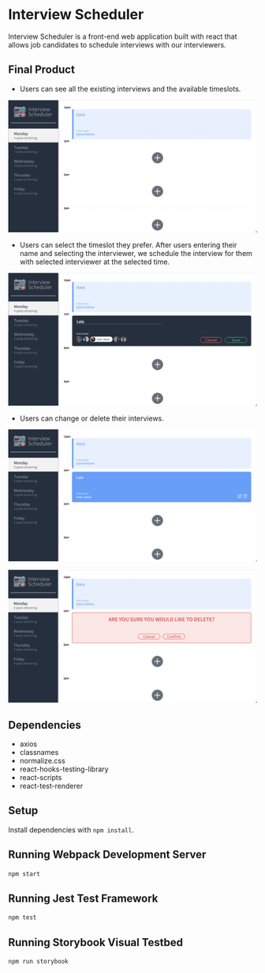 # Interview Scheduler
Interview Scheduler is a front-end web application built with react that allows job candidates to schedule interviews with our interviewers. 

## Final Product
 - Users can see all the existing interviews and the available timeslots.

!["Screenshot of homepage"](https://github.com/lalalalyt/scheduler/blob/master/screenshots/screenshot-page.png?raw=true)

 - Users can select the timeslot they prefer. After users entering their name and selecting the interviewer, we schedule the interview for them with selected interviewer at the selected time.

!["Screenshot of saving"](https://github.com/lalalalyt/scheduler/blob/master/screenshots/screenshot-save.png?raw=true)

 - Users can change or delete their interviews.

!["Screenshot of editing"](https://github.com/lalalalyt/scheduler/blob/master/screenshots/screenshot-edit.png?raw=true)

!["Screenshot of deleting"](https://github.com/lalalalyt/scheduler/blob/master/screenshots/screenshot-delete.png?raw=true)


## Dependencies
 - axios
 - classnames
 - normalize.css
 - react-hooks-testing-library
 - react-scripts
 - react-test-renderer
## Setup

Install dependencies with `npm install`.

## Running Webpack Development Server

```sh
npm start
```

## Running Jest Test Framework

```sh
npm test
```

## Running Storybook Visual Testbed

```sh
npm run storybook
```
